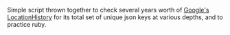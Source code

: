 Simple script thrown together to check several years worth of [Google's LocationHistory](https://takeout.google.com/settings/takeout/custom/location_history?hl=en&gl=US&expflags) for its total set of unique json keys at various depths, and to practice ruby.
